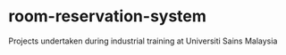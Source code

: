 # room-reservation-system
Projects undertaken during industrial training at Universiti Sains Malaysia
